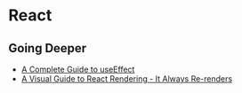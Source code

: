 # React

## Going Deeper
- [A Complete Guide to useEffect](https://overreacted.io/a-complete-guide-to-useeffect/)
- [A Visual Guide to React Rendering - It Always Re-renders](https://alexsidorenko.com/blog/react-render-always-rerenders/)
